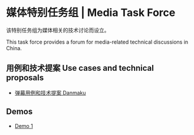 # 媒体特别任务组 | Media Task Force

该特别任务组为媒体相关的技术讨论而设立。

This task force provides a forum for media-related technical discussions in China.

## 用例和技术提案 Use cases and technical proposals

* [弹幕用例和技术提案 Danmaku](https://w3c.github.io/danmaku/)

## Demos

* [Demo 1](https://w3c-proposal-incubation.github.io/danmaku-demo/)
